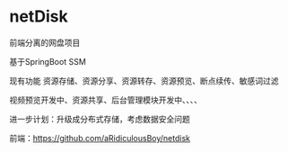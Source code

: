 # netDisk
前端分离的网盘项目

基于SpringBoot SSM 

现有功能 
  资源存储、资源分享、资源转存、资源预览、断点续传、敏感词过滤
  

视频预览开发中、资源共享、后台管理模块开发中、、、、

进一步计划：升级成分布式存储，考虑数据安全问题

前端：https://github.com/aRidiculousBoy/netdisk
